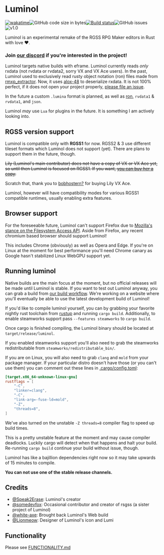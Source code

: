 # Luminol

[![wakatime](https://wakatime.com/badge/user/5cff5352-cb55-44dc-819e-b47f231dcfa2/project/edee199a-95c3-4206-b23e-eb6f0a7e06ba.svg)](https://wakatime.com/badge/user/5cff5352-cb55-44dc-819e-b47f231dcfa2/project/edee199a-95c3-4206-b23e-eb6f0a7e06ba)![GitHub code size in bytes](https://img.shields.io/github/languages/code-size/Astrabit-ST/Luminol)[![Build status](https://img.shields.io/github/actions/workflow/status/Astrabit-ST/Luminol/build.yml)](https://github.com/Astrabit-ST/Luminol/actions/workflows/rust.yml)![GitHub issues](https://img.shields.io/github/issues/Astrabit-ST/Luminol)![v1.0](https://img.shields.io/github/milestones/progress/Astrabit-ST/Luminol/1?logo=steam&label=Steam%20release%20progress)

Luminol is an experimental remake of the RGSS RPG Maker editors in Rust with love ❤️.

### Join [our discord](https://discord.gg/8jZKmesKJy) if you're interested in the project!

Luminol targets native builds with eframe. Luminol currently reads *only* rxdata (not rvdata or rvdata2, sorry VX and VX Ace users). In the past, Luminol used to exclusively read rusty object notation (ron) files made from [rmxp_extractor](https://github.com/Speak2Erase/rmxp-extractor). Now, it uses [alox-48](https://github.com/Speak2Erase/alox-48) to deserialize rxdata. It is not 100% perfect, if it does not open your project properly, [please file an issue](https://github.com/Astrabit-ST/Luminol/issues).

In the future a custom `.lumina` format is planned, as well as [ron](https://github.com/ron-rs/ron), `rvdata1` & `rvdata1`, and `json`.

Luminol *may* use `Lua` for plugins in the future. It is something I am actively looking into.

## RGSS version support

Luminol is compatible only with **RGSS1** for now. RGSS2 & 3 use different tileset formats which Luminol does not support (yet).
There are plans to support them in the future, though.

~~Lily (Luminol's main contributor) does not have a copy of VX or VX Ace yet, so until then Luminol is focused on RGSS1. If you want, [you can buy her a copy](https://steamcommunity.com/id/lily-panpan/).~~

Scratch that, thank you to [bobhostern?](https://steamcommunity.com/id/bobhostern/) for buying Lily VX Ace.

Luminol, however will have compatibility modes for various RGSS1 compatible runtimes, usually enabling extra features.

## Browser support

For the foreseeable future, Luminol can't support Firefox due to [Mozilla's stance on the Filesystem Access API](https://mozilla.github.io/standards-positions/).
Aside from Firefox, any recent chromium based browser should support Luminol!

This includes Chrome (obviously) as well as Opera and Edge. 
If you're on Linux at the moment for best performance you'll need Chrome canary as Google hasn't stabilized Linux WebGPU support yet.

## Running luminol

Native builds are the main focus at the moment, but no official releases will be made until Luminol is stable.
If you want to test out Luminol anyway, you can grab a build from [our build workflow](https://github.com/Astrabit-ST/Luminol/actions/workflows/build.yml). 
We're working on a website where you'll eventually be able to use the latest development build of Luminol!

If you'd like to compile luminol yourself, you can by grabbing your favorite nightly rust toolchain from [rustup](https://rustup.rs) and running `cargo build`.
Additionally, to enable steamworks support pass `--features steamworks` to `cargo build`.

Once cargo is finished compiling, the Luminol binary should be located at `target/release/luminol`. 

If you enabled steamworks support you'll also need to grab the steamworks redistributable from `steamworks/redistributable_bin/`.

If you are on Linux, you will also need to grab `clang` and `mold` from your package manager. 
If your particular distro doesn't have those (or you can't use them) you can comment out these lines in [.cargo/config.toml](/.cargo/config.toml):
```toml
[target.x86_64-unknown-linux-gnu]
rustflags = [
	"-C",
	"linker=clang",
	"-C",
	"link-arg=-fuse-ld=mold",
	"-Z",
	"threads=8",
]
```

We've also turned on the unstable `-Z threads=8` compiler flag to speed up build times. 

This is a pretty unstable feature at the moment and may cause compiler deadlocks.
Luckily cargo will detect when that happens and halt your build. Re-running `cargo build` continue your build without issue, though.

Luminol has like a bajillion dependencies right now so it may take upwards of 15 minutes to compile.

**You can not use one of the stable release channels.**

## Credits

- [@Speak2Erase](https://github.com/Speak2Erase): Luminol's creator
- [@somedevfox](https://github.com/somedevfox): Occasional contributor and creator of rsgss (a sister project of Luminol)
- [@white-axe](https://github.com/white-axe): Brought back Luminol's Web build
- [@Lionmeow](https://github.com/Lionmeow): Designer of Luminol's icon and Lumi

## Functionality

Please see [FUNCTIONALITY.md](/FUNCTIONALITY.md)
